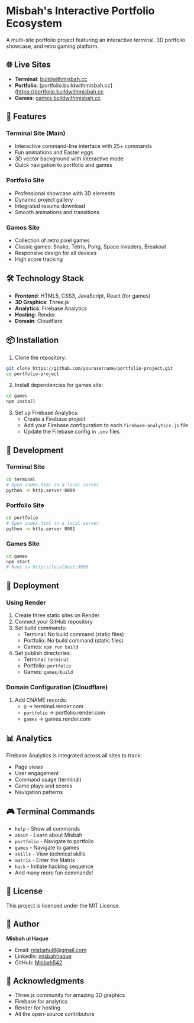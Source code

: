 # Misbah's Interactive Portfolio Ecosystem

A multi-site portfolio project featuring an interactive terminal, 3D portfolio showcase, and retro gaming platform.

## 🌐 Live Sites

- **Terminal**: [buildwithmisbah.cc](https://buildwithmisbah.cc)
- **Portfolio**: [portfolio.buildwithmisbah.cc](https://portfolio.buildwithmisbah.cc
- **Games**: [games.buildwithmisbah.cc](https://games.buildwithmisbah.cc)

## 🚀 Features

### Terminal Site (Main)
- Interactive command-line interface with 25+ commands
- Fun animations and Easter eggs
- 3D vector background with interactive mode
- Quick navigation to portfolio and games

### Portfolio Site
- Professional showcase with 3D elements
- Dynamic project gallery
- Integrated resume download
- Smooth animations and transitions

### Games Site
- Collection of retro pixel games
- Classic games: Snake, Tetris, Pong, Space Invaders, Breakout
- Responsive design for all devices
- High score tracking

## 🛠️ Technology Stack

- **Frontend**: HTML5, CSS3, JavaScript, React (for games)
- **3D Graphics**: Three.js
- **Analytics**: Firebase Analytics
- **Hosting**: Render
- **Domain**: Cloudflare

## 📦 Installation

1. Clone the repository:
```bash
git clone https://github.com/yourusername/portfolio-project.git
cd portfolio-project
```

2. Install dependencies for games site:
```bash
cd games
npm install
```

3. Set up Firebase Analytics:
   - Create a Firebase project
   - Add your Firebase configuration to each `firebase-analytics.js` file
   - Update the Firebase config in `.env` files

## 🔧 Development

### Terminal Site
```bash
cd terminal
# Open index.html in a local server
python -m http.server 8000
```

### Portfolio Site
```bash
cd portfolio
# Open index.html in a local server
python -m http.server 8001
```

### Games Site
```bash
cd games
npm start
# Runs on http://localhost:3000
```

## 🚀 Deployment

### Using Render

1. Create three static sites on Render
2. Connect your GitHub repository
3. Set build commands:
   - Terminal: No build command (static files)
   - Portfolio: No build command (static files)
   - Games: `npm run build`
4. Set publish directories:
   - Terminal: `terminal`
   - Portfolio: `portfolio`
   - Games: `games/build`

### Domain Configuration (Cloudflare)

1. Add CNAME records:
   - `@` → terminal.render.com
   - `portfolio` → portfolio.render.com
   - `games` → games.render.com

## 📊 Analytics

Firebase Analytics is integrated across all sites to track:
- Page views
- User engagement
- Command usage (terminal)
- Game plays and scores
- Navigation patterns

## 🎮 Terminal Commands

- `help` - Show all commands
- `about` - Learn about Misbah
- `portfolio` - Navigate to portfolio
- `games` - Navigate to games
- `skills` - View technical skills
- `matrix` - Enter the Matrix
- `hack` - Initiate hacking sequence
- And many more fun commands!

## 📄 License

This project is licensed under the MIT License.

## 👤 Author

**Misbah ul Haque**
- Email: misbahul8@gmail.com
- LinkedIn: [misbahhaque](https://linkedin.com/in/misbahhaque)
- GitHub: [Misbah542](https://github.com/Misbah542)

## 🙏 Acknowledgments

- Three.js community for amazing 3D graphics
- Firebase for analytics
- Render for hosting
- All the open-source contributors